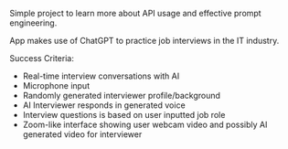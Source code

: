 Simple project to learn more about API usage and effective prompt engineering.

App makes use of ChatGPT to practice job interviews in the IT industry.

Success Criteria:
  - Real-time interview conversations with AI
  - Microphone input
  - Randomly generated interviewer profile/background
  - AI Interviewer responds in generated voice
  - Interview questions is based on user inputted job role
  - Zoom-like interface showing user webcam video and possibly AI generated video for interviewer
